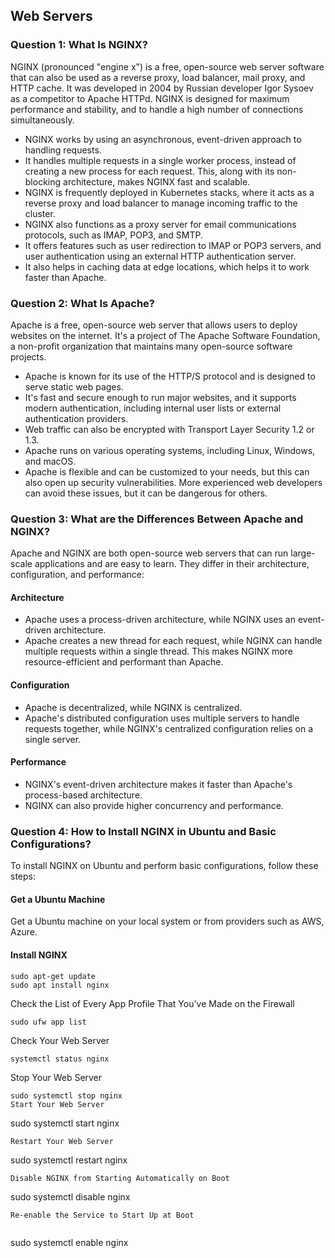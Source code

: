 ## Web Servers

### Question 1: What Is NGINX?
NGINX (pronounced "engine x") is a free, open-source web server software that can also be used as a reverse proxy, load balancer, mail proxy, and HTTP cache. It was developed in 2004 by Russian developer Igor Sysoev as a competitor to Apache HTTPd. NGINX is designed for maximum performance and stability, and to handle a high number of connections simultaneously.

- NGINX works by using an asynchronous, event-driven approach to handling requests.
- It handles multiple requests in a single worker process, instead of creating a new process for each request. This, along with its non-blocking architecture, makes NGINX fast and scalable.
- NGINX is frequently deployed in Kubernetes stacks, where it acts as a reverse proxy and load balancer to manage incoming traffic to the cluster.
- NGINX also functions as a proxy server for email communications protocols, such as IMAP, POP3, and SMTP.
- It offers features such as user redirection to IMAP or POP3 servers, and user authentication using an external HTTP authentication server.
- It also helps in caching data at edge locations, which helps it to work faster than Apache.

### Question 2: What Is Apache?
Apache is a free, open-source web server that allows users to deploy websites on the internet. It's a project of The Apache Software Foundation, a non-profit organization that maintains many open-source software projects.

- Apache is known for its use of the HTTP/S protocol and is designed to serve static web pages.
- It's fast and secure enough to run major websites, and it supports modern authentication, including internal user lists or external authentication providers.
- Web traffic can also be encrypted with Transport Layer Security 1.2 or 1.3.
- Apache runs on various operating systems, including Linux, Windows, and macOS.
- Apache is flexible and can be customized to your needs, but this can also open up security vulnerabilities. More experienced web developers can avoid these issues, but it can be dangerous for others.

### Question 3: What are the Differences Between Apache and NGINX?
Apache and NGINX are both open-source web servers that can run large-scale applications and are easy to learn. They differ in their architecture, configuration, and performance:

#### Architecture
- Apache uses a process-driven architecture, while NGINX uses an event-driven architecture.
- Apache creates a new thread for each request, while NGINX can handle multiple requests within a single thread. This makes NGINX more resource-efficient and performant than Apache.

#### Configuration
- Apache is decentralized, while NGINX is centralized.
- Apache's distributed configuration uses multiple servers to handle requests together, while NGINX's centralized configuration relies on a single server.

#### Performance
- NGINX's event-driven architecture makes it faster than Apache's process-based architecture.
- NGINX can also provide higher concurrency and performance.


### Question 4: How to Install NGINX in Ubuntu and Basic Configurations?
To install NGINX on Ubuntu and perform basic configurations, follow these steps:

#### Get a Ubuntu Machine
Get a Ubuntu machine on your local system or from providers such as AWS, Azure.

#### Install NGINX
```
sudo apt-get update
sudo apt install nginx
```
Check the List of Every App Profile That You've Made on the Firewall
```
sudo ufw app list
```
Check Your Web Server
```
systemctl status nginx
```
Stop Your Web Server
```
sudo systemctl stop nginx
Start Your Web Server
```
sudo systemctl start nginx
```
Restart Your Web Server
```
sudo systemctl restart nginx
```
Disable NGINX from Starting Automatically on Boot

```
sudo systemctl disable nginx
```
Re-enable the Service to Start Up at Boot


```
sudo systemctl enable nginx
```







